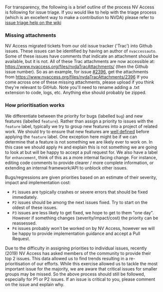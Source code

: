 For transparency, the following is a brief outline of the process NV Access is following for issue triage. If you would like to help with the triage process (which is an excellent way to make a contribution to NVDA) please refer to [issue triage help on the wiki](https://github.com/nvaccess/nvda/wiki/Issue-triage-help)

### Missing attachments
NV Access migrated tickets from our old issue tracker ('Trac') into Github issues. These issues can be identified by having an author of `nvaccessauto`. Some of these issues have comments that indicate an attachment should be available, but it is not. All of these Trac attachments are now accessible at: https://www.nvaccess.org/files/nvdaTracAttachments/ (then the Github issue number). So as an example, for issue [#2396](https://github.com/nvaccess/nvda/issues/2396), get the attachments from https://www.nvaccess.org/files/nvdaTracAttachments/2396
If you come across one of these missing attachments, please upload if you think they're relevant to GitHub. Note you'll need to rename adding a .txt extension to code, logs, etc. Anything else should probably be zipped.

### How prioritisation works
We differentiate between the priority for bugs (labelled `bug`) and new features (labelled `feature`). Rather than assign a priority to issues with the `feature` label, typically we try to group new features into a project of related work. We should try to ensure that new features are [well defined](https://github.com/nvaccess/nvda/wiki/Issue-triage-help#new-features-1) before applying the `feature` label. One exception here might be if we can determine that a feature is not something we are likely ever to work on. In this case we should apply `P4` and explain this is not something we are going to look at but will be happy to accept a pull request for. We also have a label for `enhancement`, think of this as a more internal facing change. For instance, editing code comments to provide clearer / more complete information, or extending an internal framework/API to unblock other issues.

Bugs/regressions are given priorities based on an estimate of their severity, impact and implementation cost:

- `P1` issues are typically crashes or severe errors that should be fixed immediately.
- `P2` issues should be among the next issues fixed. Try to start on the oldest of these issues.
- `P3` issues are less likely to get fixed, we hope to get to them "one day". However if something changes (severity/impact/cost) the priority can be reassessed.
- `P4` issues probably won't be worked on by NV Access, however we will be happy to provide implementation guidance and accept a Pull Request.

Due to the difficulty in assigning priorities to individual issues, recently (2019) NV Access has asked members of the community to provide their top 2 issues. This data allowed us to find trends resulting in a re-prioritisation of our efforts. While this exercise allowed us to tackle the most important issue for the majority, we are aware that critical issues for smaller groups may be missed. So the above process should still be followed, especially for P1 or P2 issues. If an issue is critical to you, please comment on the issue and explain why.